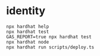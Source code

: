 # identity

```shell
npx hardhat help
npx hardhat test
GAS_REPORT=true npx hardhat test
npx hardhat node
npx hardhat run scripts/deploy.ts
```

